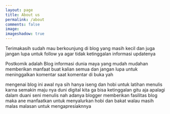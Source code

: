 ```yaml
---
layout: page
title: About us
permalink: /about
comments: false
image: 
imageshadow: true
---
```


 Terimakasih sudah mau berkounjung di blog yang masih kecil dan juga jangan lupa untuk follow ya agar tidak ketinggalan informasi updatenya

Postkomik adalah Blog informasi dunia maya yang mudah mudahan memberikan manfaat buat kalian semua dan jangan lupa untuk meninggalkan komentar saat komentar di buka yah 

mengenai blog ini awal nya sih hanya iseng dan hobi untuk latihan menulis karna semakin maju nya duni digital kita ga bisa ketinggalan gitu aja apalagi dalam duani seni menulis nah adanya blogger memberikan fasilitas blog maka ane manfaatkan untuk menyalurkan hobi dan bakat walau masih malas malasan untuk mengapresiaknnya



